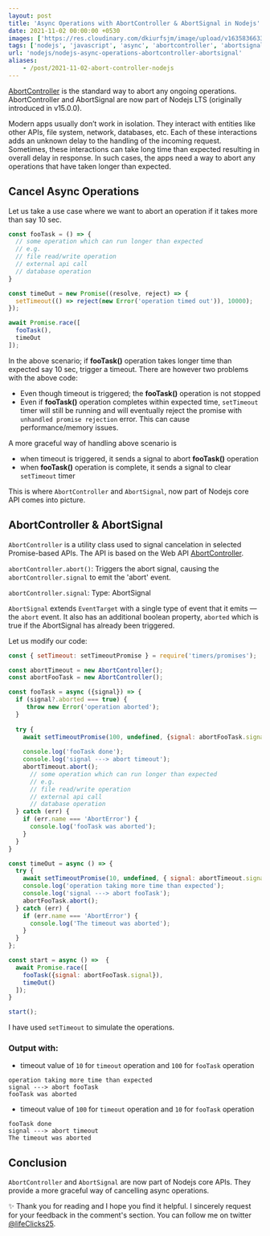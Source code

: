 ```yaml
---
layout: post
title: 'Async Operations with AbortController & AbortSignal in Nodejs'
date: 2021-11-02 00:00:00 +0530
images: ['https://res.cloudinary.com/dkiurfsjm/image/upload/v1635836633/1_zfv_iZJYdjBUL2K1Y6k9yw_zjq7f8.jpg']
tags: ['nodejs', 'javascript', 'async', 'abortcontroller', 'abortsignal']
url: 'nodejs/nodejs-async-operations-abortcontroller-abortsignal'
aliases:
    - /post/2021-11-02-abort-controller-nodejs
---
```


[AbortController](https://nodejs.org/dist/latest-v16.x/docs/api/globals.html#class-abortcontroller) is the standard way to abort any ongoing operations. AbortController and AbortSignal are now part of Nodejs LTS (originally introduced in v15.0.0).

Modern apps usually don’t work in isolation. They interact with entities like other APIs, file system, network, databases, etc. Each of these interactions adds an unknown delay to the handling of the incoming request. Sometimes, these interactions can take long time than expected resulting in overall delay in response. In such cases, the apps need a way to abort any operations that have taken longer than expected.

## Cancel Async Operations

Let us take a use case where we want to abort an operation if it takes more than  say 10 sec.

```javascript
const fooTask = () => {
  // some operation which can run longer than expected
  // e.g. 
  // file read/write operation
  // external api call
  // database operation
}

const timeOut = new Promise((resolve, reject) => {
  setTimeout(() => reject(new Error('operation timed out')), 10000);
});

await Promise.race([
  fooTask(),
  timeOut
]);

```

In the above scenario; if **fooTask()** operation takes longer time than expected say 10 sec, trigger a timeout. There are however two problems with the above code:

- Even though timeout is triggered; the **fooTask()** operation is not stopped
- Even if **fooTask()** operation completes within expected time, `setTimeout` timer will still be running and will eventually reject the promise with `unhandled promise rejection` error. This can cause performance/memory issues.

A more graceful way of handling above scenario is

- when timeout is triggered, it sends a signal to abort **fooTask()** operation
- when **fooTask()** operation is complete, it sends a signal to clear `setTimeout` timer

This is where `AbortController` and `AbortSignal`, now part of Nodejs core API comes into picture.


## AbortController & AbortSignal

`AbortController` is a utility class used to signal cancelation in selected Promise-based APIs. The API is based on the Web API [AbortController](https://developer.mozilla.org/en-US/docs/Web/API/AbortController).

`abortController.abort()`: Triggers the abort signal, causing the `abortController.signal` to emit the 'abort' event.

`abortController.signal`: Type: AbortSignal

`AbortSignal` extends `EventTarget` with a single type of event that it emits — the `abort` event. It also has an additional boolean property, `aborted` which is true if the AbortSignal has already been triggered.

Let us modify our code:

```javascript
const { setTimeout: setTimeoutPromise } = require('timers/promises');

const abortTimeout = new AbortController();
const abortFooTask = new AbortController();

const fooTask = async ({signal}) => {
  if (signal?.aborted === true) {
  	 throw new Error('operation aborted');
  }
  
  try {
    await setTimeoutPromise(100, undefined, {signal: abortFooTask.signal });
    
    console.log('fooTask done');
    console.log('signal ---> abort timeout');
    abortTimeout.abort();
	  // some operation which can run longer than expected
	  // e.g. 
	  // file read/write operation
	  // external api call
	  // database operation
  } catch (err) {
    if (err.name === 'AbortError') {
      console.log('fooTask was aborted');
    }
  }
}

const timeOut = async () => {
  try {
    await setTimeoutPromise(10, undefined, { signal: abortTimeout.signal });
    console.log('operation taking more time than expected');
    console.log('signal ---> abort fooTask');
    abortFooTask.abort();
  } catch (err) {
    if (err.name === 'AbortError') {
      console.log('The timeout was aborted');
    }
  }
};

const start = async () =>  {
  await Promise.race([
    fooTask({signal: abortFooTask.signal}),
    timeOut()
  ]);
}

start();

```

I have used `setTimeout` to simulate the operations.

### Output with:

 - timeout value of `10` for `timeout` operation and `100` for `fooTask` operation
 
 ```
 operation taking more time than expected
 signal ---> abort fooTask
 fooTask was aborted
 ```
 
 - timeout value of `100` for `timeout` operation and `10` for `fooTask` operation

 ```
 fooTask done
 signal ---> abort timeout
 The timeout was aborted
 ```


## Conclusion

`AbortController` and `AbortSignal` are now part of Nodejs core APIs. They provide a more graceful way of cancelling async operations.

✨ Thank you for reading and I hope you find it helpful. I sincerely request for your feedback in the comment's section. You can follow me on twitter [@lifeClicks25](https://twitter.com/lifeClicks25).


